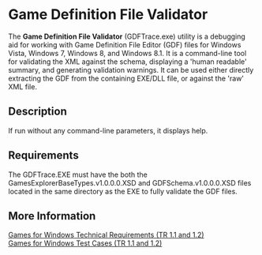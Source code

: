 # Game Definition File Validator

The **Game Definition File Validator** (GDFTrace.exe) utility is a debugging aid for working with Game Definition File Editor (GDF) files for Windows Vista, Windows 7, Windows 8, and Windows 8.1. It is a command-line tool for validating the XML against the schema, displaying a 'human readable' summary, and generating validation warnings. It can be used either directly extracting the GDF from the containing EXE/DLL file, or against the 'raw' XML file.

## Description

If run without any command-line parameters, it displays help.

## Requirements

The GDFTrace.EXE must have the both the GamesExplorerBaseTypes.v1.0.0.0.XSD and GDFSchema.v1.0.0.0.XSD files located in the same directory as the EXE to fully validate the GDF files.

## More Information

[Games for Windows Technical Requirements (TR 1.1 and 1.2)](https://learn.microsoft.com/en-us/windows/win32/dxtecharts/games-for-windows-technical-requirements-1-1-0006)   
[Games for Windows Test Cases (TR 1.1 and 1.2)](https://learn.microsoft.com/en-us/windows/win32/dxtecharts/games-for-windows-test-requirements-1-0-0006)
